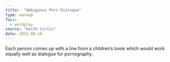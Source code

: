```yaml
---
title:  "Ambiguous Porn Dialogue"
type: warmup
foci:
  - wordplay
source: "Keith Curtis"
date: 2015-08-18
---
```

Each person comes up with a line from a children’s book which would work equally well as dialogue for pornography.
